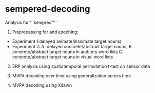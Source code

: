 # sempered-decoding

Analysis for '''sempred''''

1. Preprocessing for and epoching:
 - Experiment 1:delayed animate/inanimate target nouns)  
 - Experiment 2: 
          A. delayed concrete/abstract target nouns, 
          B. concrete/abstract target nouns in auditory word lists
          C. concrete/abstract target nouns in visual word lists

2. ERP analysis using spatiotemporal permutation t-test on sensor data

3. MVPA decoding over time using generalization across time

4. MVPA decoding using Xdawn
